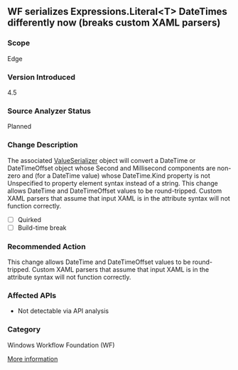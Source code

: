 ## WF serializes Expressions.Literal&lt;T&gt; DateTimes differently now (breaks custom XAML parsers)

### Scope
Edge

### Version Introduced
4.5

### Source Analyzer Status
Planned

### Change Description
The associated [ValueSerializer](https://msdn.microsoft.com/en-us/library/system.windows.markup.valueserializer(v=vs.110).aspx) object will convert a DateTime or DateTimeOffset object whose Second and Millisecond components are non-zero and (for a DateTime value) whose DateTime.Kind property is not Unspecified to property element syntax instead of a string. This change allows DateTime and DateTimeOffset values to be round-tripped. Custom XAML parsers that assume that input XAML is in the attribute syntax will not function correctly.

- [ ] Quirked
- [ ] Build-time break

### Recommended Action
This change allows DateTime and DateTimeOffset values to be round-tripped. Custom XAML parsers that assume that input XAML is in the attribute syntax will not function correctly.

### Affected APIs
* Not detectable via API analysis

### Category
Windows Workflow Foundation (WF)

[More information](https://msdn.microsoft.com/en-us/library/hh367887(v=vs.110).aspx#wwf)

<!--
    ### Notes
    Will need to dig in a bit to figure out exactly what a repro for this looks like. Probably, identifying Literal<DateTime>/Literal<DateTimeOffset> usage will be sufficient to give an informational diagnostic.
-->

<!-- breaking change id: 36 -->

